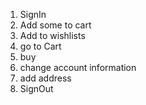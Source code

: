 1) SignIn
2) Add some to cart
3) Add to wishlists
4) go to Cart
5) buy
6) change account information
7) add address
8) SignOut
